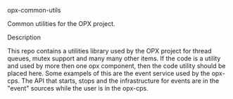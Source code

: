 opx-common-utils

Common utilities for the OPX project.

Description

This repo contains a utilities library used by the OPX project for thread queues, mutex support and many many other items.
If the code is a utility and used by more then one opx component, then the code utility should be placed here.
Some exampels of this are the event service used by the opx-cps. The API that starts, stops and the infrastructure for events are in the "event" sources while the user is in the opx-cps.
